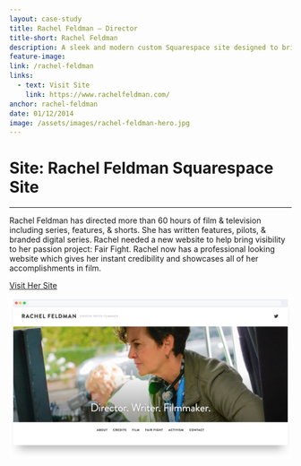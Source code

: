 ```yaml
---
layout: case-study
title: Rachel Feldman – Director
title-short: Rachel Feldman
description: A sleek and modern custom Squarespace site designed to bring Rachel, one of Hollywood's top female directors, into the spotlight. The site emphasizes her experience and activism in Hollywood.
feature-image:
link: /rachel-feldman
links:
  - text: Visit Site
    link: https://www.rachelfeldman.com/
anchor: rachel-feldman
date: 01/12/2014
image: /assets/images/rachel-feldman-hero.jpg
---
```


# Site: Rachel Feldman Squarespace Site
---
Rachel Feldman has directed more than 60 hours of film & television including series, features, & shorts. She has written features, pilots, & branded digital series. Rachel needed a new website to help bring visibility to her passion project: Fair Fight. Rachel now has a professional looking website which gives her instant credibility and showcases all of her accomplishments in film.

<div class="case-button">
  <a href="https://www.rachelfeldman.com/" target="_blank">
    <div class="learn-button">Visit Her Site</div>
  </a>
</div>

!["Rachel Feldman Hero"](/assets/images/rachel-feldman-hero.png)
